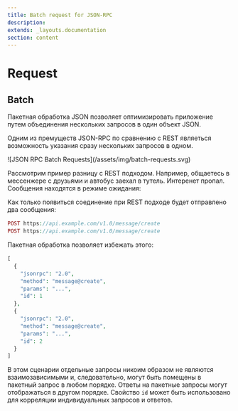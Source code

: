 ```yaml
---
title: Batch request for JSON-RPC
description: 
extends: _layouts.documentation
section: content
---
```


# Request

## Batch

Пакетная обработка JSON позволяет оптимизировать приложение путем объединения нескольких запросов в один объект JSON.

Одним из премуществ JSON-RPC по сравнению с REST являеться возможность указания сразу нескольких запросов в одном.

<div class="img-p">
![JSON RPC Batch Requests](/assets/img/batch-requests.svg)

Рассмотрим пример разницу с REST подходом. Например, общаетесь в мессенжере с друзьями и автобус заехал в тутель.
Интеренет пропал. Сообщения находятся в режиме ожидания:

Как только появиться соединение при REST подходе будет отправлено два сообщения:


```php
POST https://api.example.com/v1.0/message/create
POST https://api.example.com/v1.0/message/create
```

Пакетная обработка позволяет избежать этого:

```php
[
  {
    "jsonrpc": "2.0",
    "method": "message@create",
    "params": "...",
    "id": 1
  },
  {
    "jsonrpc": "2.0",
    "method": "message@create",
    "params": "...",
    "id": 2
  }
]
```
</div>

В этом сценарии отдельные запросы никоим образом не являются взаимозависимыми и, следовательно, могут быть помещены в пакетный запрос в любом порядке. Ответы на пакетные запросы могут отображаться в другом порядке. Свойство `id` может быть использовано для корреляции индивидуальных запросов и ответов.

<!--
![JSON PRC Notifications](/assets/img/notifications.svg)
-->
